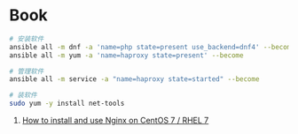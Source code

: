 # Book

```sh
# 安装软件
ansible all -m dnf -a 'name=php state=present use_backend=dnf4' --become
ansible all -m yum -a 'name=haproxy state=present' --become

# 管理软件
ansible all -m service -a "name=haproxy state=started" --become

# 装软件
sudo yum -y install net-tools
```


1. [How to install and use Nginx on CentOS 7 / RHEL 7](https://www.cyberciti.biz/faq/how-to-install-and-use-nginx-on-centos-7-rhel-7/)

